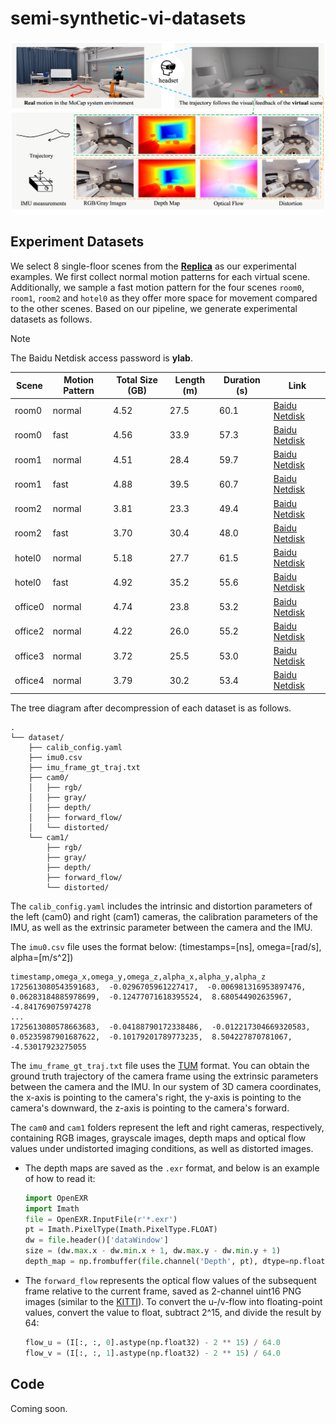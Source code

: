 # semi-synthetic-vi-datasets

![](./assets/overview.png)

## Experiment Datasets

We select 8 single-floor scenes from the [**Replica**](https://github.com/facebookresearch/Replica-Dataset) as our experimental examples. We first collect normal motion patterns for each virtual scene. Additionally, we sample a fast motion pattern for the four scenes `room0`, `room1`, `room2` and `hotel0` as they offer more space for movement compared to the other scenes. Based on our pipeline, we generate experimental datasets as follows.
> [!Note]
> The Baidu Netdisk access password is **ylab**.

| Scene   | Motion Pattern | Total Size (GB) | Length (m) | Duration (s) | Link                                                             |
|---------|----------------|------------|------------|--------------|------------------------------------------------------------------|
| room0   | normal         | 4.52       | 27.5       | 60.1         | [Baidu Netdisk](https://pan.baidu.com/s/1rI9pEnRSdmHpIcSjs5kebA) |
| room0   | fast           | 4.56       | 33.9       | 57.3         | [Baidu Netdisk](https://pan.baidu.com/s/12gCs-d5kNiJbNBPxQZwFjg) |
| room1   | normal         | 4.51       | 28.4       | 59.7         | [Baidu Netdisk](https://pan.baidu.com/s/17wb-sku2SYUNtVAz_eF1KQ) |
| room1   | fast           | 4.88       | 39.5       | 60.7         | [Baidu Netdisk](https://pan.baidu.com/s/1Chg7oRgdsup6Ayc5UQTYYQ) |
| room2   | normal         | 3.81       | 23.3       | 49.4         | [Baidu Netdisk](https://pan.baidu.com/s/1dNr7aObjgIWTmLKatQR7PQ) |
| room2   | fast           | 3.70       | 30.4       | 48.0         | [Baidu Netdisk](https://pan.baidu.com/s/1yNir5tZ_cyTc5Z407EqNyg) |
| hotel0  | normal         | 5.18       | 27.7       | 61.5         | [Baidu Netdisk](https://pan.baidu.com/s/1FCItoSrWoPvwQAw6-ysNIw) |
| hotel0  | fast           | 4.92       | 35.2       | 55.6         | [Baidu Netdisk](https://pan.baidu.com/s/1Qjfe1HMCtIExqh-tj7zAoA) |
| office0 | normal         | 4.74       | 23.8       | 53.2         | [Baidu Netdisk](https://pan.baidu.com/s/1GA7to6wBddhZASCoU6TFwQ) |
| office2 | normal         | 4.22       | 26.0       | 55.2         | [Baidu Netdisk](https://pan.baidu.com/s/1kAfE4SzegXUBf0H9VBZH-A) |
| office3 | normal         | 3.72       | 25.5       | 53.0         | [Baidu Netdisk](https://pan.baidu.com/s/1Ch3FRlDr7sGIsy9x01eaCg) |
| office4 | normal         | 3.79       | 30.2       | 53.4         | [Baidu Netdisk](https://pan.baidu.com/s/1kjQXSgJgThvjchDpplkhKQ) |



The tree diagram after decompression of each dataset is as follows.
```
.
└── dataset/
    ├── calib_config.yaml
    ├── imu0.csv
    ├── imu_frame_gt_traj.txt
    ├── cam0/
    │   ├── rgb/
    │   ├── gray/
    │   ├── depth/  
    │   ├── forward_flow/
    │   └── distorted/
    └── cam1/
        ├── rgb/
        ├── gray/
        ├── depth/  
        ├── forward_flow/
        └── distorted/
```

The `calib_config.yaml` includes the intrinsic and distortion parameters of the left (cam0) and right (cam1) cameras, the calibration parameters of the IMU, as well as the extrinsic parameter between the camera and the IMU.

The `imu0.csv` file uses the format below: (timestamps=[ns], omega=[rad/s], alpha=[m/s^2])
```
timestamp,omega_x,omega_y,omega_z,alpha_x,alpha_y,alpha_z
1725613080543591683,  -0.0296705961227417,  -0.006981316953897476,  0.06283184885978699,  -0.12477071618395524,  8.680544902635967,  -4.841769075974278
...
1725613080578663683,  -0.04188790172338486,  -0.012217304669320583,  0.05235987901687622,  -0.10179201789773235,  8.504227870781067,  -4.53017923275055
```

The `imu_frame_gt_traj.txt` file uses the [TUM](https://cvg.cit.tum.de/data/datasets/rgbd-dataset/file_formats) format. You can obtain the ground truth trajectory of the camera frame using the extrinsic parameters between the camera and the IMU. In our system of 3D camera coordinates, the x-axis is pointing to the camera's right, the y-axis is pointing to the camera's downward, the z-axis is pointing to the camera's forward.

The `cam0` and `cam1` folders represent the left and right cameras, respectively, containing RGB images, grayscale images, depth maps and optical flow values under undistorted imaging conditions, as well as distorted images. 

- The depth maps are saved as the `.exr` format, and below is an example of how to read it:

    ```python
    import OpenEXR
    import Imath
    file = OpenEXR.InputFile(r'*.exr') 
    pt = Imath.PixelType(Imath.PixelType.FLOAT)
    dw = file.header()['dataWindow']
    size = (dw.max.x - dw.min.x + 1, dw.max.y - dw.min.y + 1)
    depth_map = np.frombuffer(file.channel('Depth', pt), dtype=np.float32).reshape(size[1], size[0])
    ```

- The `forward_flow` represents the optical flow values of the subsequent frame relative to the current frame, saved as 2-channel uint16 PNG images (similar to the [KITTI](https://www.cvlibs.net/datasets/kitti/eval_stereo_flow.php?benchmark=flow)). To convert the u-/v-flow into floating-point values, convert the value to float, subtract 2^15, and divide the result by 64:

    ```python
    flow_u = (I[:, :, 0].astype(np.float32) - 2 ** 15) / 64.0
    flow_v = (I[:, :, 1].astype(np.float32) - 2 ** 15) / 64.0
    ```

## Code
Coming soon.